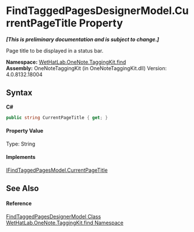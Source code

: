 # FindTaggedPagesDesignerModel.CurrentPageTitle Property 
 _**\[This is preliminary documentation and is subject to change.\]**_

Page title to be displayed in a status bar.

**Namespace:**&nbsp;<a href="0e3a8efd-07d2-1709-b1cd-709153222081">WetHatLab.OneNote.TaggingKit.find</a><br />**Assembly:**&nbsp;OneNoteTaggingKit (in OneNoteTaggingKit.dll) Version: 4.0.8132.18004

## Syntax

**C#**<br />
``` C#
public string CurrentPageTitle { get; }
```


#### Property Value
Type: String

#### Implements
<a href="c6e6e0ee-58a3-6676-abf2-36f4239df407">IFindTaggedPagesModel.CurrentPageTitle</a><br />

## See Also


#### Reference
<a href="d7a56022-2fb3-d50d-038d-a3a5d1d49fe2">FindTaggedPagesDesignerModel Class</a><br /><a href="0e3a8efd-07d2-1709-b1cd-709153222081">WetHatLab.OneNote.TaggingKit.find Namespace</a><br />